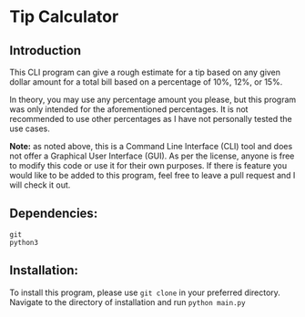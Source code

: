 # Tip Calculator
## Introduction
This CLI program can give a rough estimate for a tip based on any given dollar amount for a total bill based on a percentage of 10%, 12%, or 15%.

In theory, you may use any percentage amount you please, but this program was only intended for the aforementioned percentages. It is not recommended to use other percentages as I have not personally tested the use cases.

**Note:** as noted above, this is a Command Line Interface (CLI) tool and does not offer a Graphical User Interface (GUI). As per the license, anyone is free to modify this code or use it for their own purposes. If there is feature you would like to be added to this program, feel free to leave a pull request and I will check it out.

## Dependencies:
```
git
python3
```

## Installation:
To install this program, please use `git clone` in your preferred directory.
Navigate to the directory of installation and run
`python main.py`
